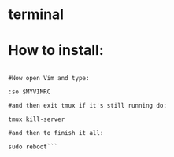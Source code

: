 # terminal
# How to install:

```Copy the files to your HOME directory and you are good to go. 

#Now open Vim and type:

:so $MYVIMRC

#and then exit tmux if it's still running do:

tmux kill-server

#and then to finish it all:

sudo reboot```
